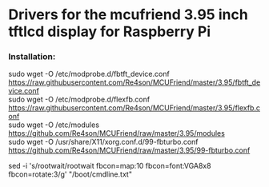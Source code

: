 # Drivers for the mcufriend 3.95 inch tftlcd display for Raspberry Pi

### Installation:

sudo wget -O /etc/modprobe.d/fbtft_device.conf https://raw.githubusercontent.com/Re4son/MCUFriend/master/3.95/fbtft_device.conf  
sudo wget -O /etc/modprobe.d/flexfb.conf https://raw.githubusercontent.com/Re4son/MCUFriend/master/3.95/flexfb.conf  
sudo wget -O /etc/modules https://github.com/Re4son/MCUFriend/raw/master/3.95/modules  
sudo wget -O /usr/share/X11/xorg.conf.d/99-fbturbo.conf https://github.com/Re4son/MCUFriend/raw/master/3.95/99-fbturbo.conf  
  
sed -i 's/rootwait/rootwait fbcon=map:10 fbcon=font:VGA8x8 fbcon=rotate:3/g' "/boot/cmdline.txt"  
